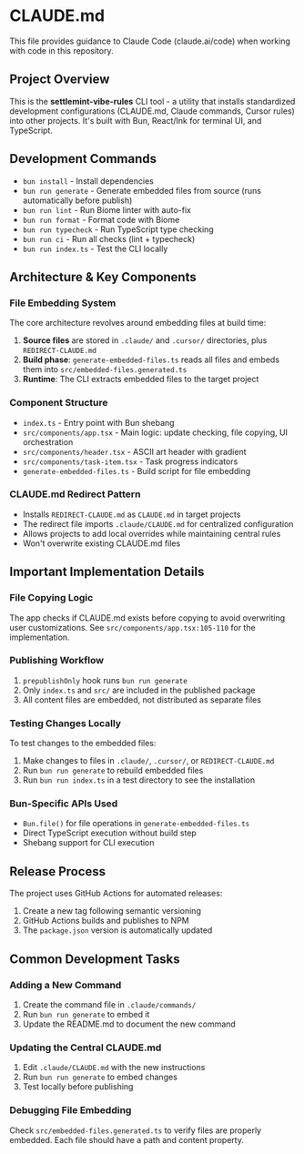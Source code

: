 # CLAUDE.md

This file provides guidance to Claude Code (claude.ai/code) when working with code in this repository.

## Project Overview

This is the **settlemint-vibe-rules** CLI tool - a utility that installs standardized development configurations (CLAUDE.md, Claude commands, Cursor rules) into other projects. It's built with Bun, React/Ink for terminal UI, and TypeScript.

## Development Commands

- `bun install` - Install dependencies
- `bun run generate` - Generate embedded files from source (runs automatically before publish)
- `bun run lint` - Run Biome linter with auto-fix
- `bun run format` - Format code with Biome
- `bun run typecheck` - Run TypeScript type checking
- `bun run ci` - Run all checks (lint + typecheck)
- `bun run index.ts` - Test the CLI locally

## Architecture & Key Components

### File Embedding System

The core architecture revolves around embedding files at build time:

1. **Source files** are stored in `.claude/` and `.cursor/` directories, plus `REDIRECT-CLAUDE.md`
2. **Build phase**: `generate-embedded-files.ts` reads all files and embeds them into `src/embedded-files.generated.ts`
3. **Runtime**: The CLI extracts embedded files to the target project

### Component Structure

- `index.ts` - Entry point with Bun shebang
- `src/components/app.tsx` - Main logic: update checking, file copying, UI orchestration
- `src/components/header.tsx` - ASCII art header with gradient
- `src/components/task-item.tsx` - Task progress indicators
- `generate-embedded-files.ts` - Build script for file embedding

### CLAUDE.md Redirect Pattern

- Installs `REDIRECT-CLAUDE.md` as `CLAUDE.md` in target projects
- The redirect file imports `.claude/CLAUDE.md` for centralized configuration
- Allows projects to add local overrides while maintaining central rules
- Won't overwrite existing CLAUDE.md files

## Important Implementation Details

### File Copying Logic

The app checks if CLAUDE.md exists before copying to avoid overwriting user customizations. See `src/components/app.tsx:105-110` for the implementation.

### Publishing Workflow

1. `prepublishOnly` hook runs `bun run generate`
2. Only `index.ts` and `src/` are included in the published package
3. All content files are embedded, not distributed as separate files

### Testing Changes Locally

To test changes to the embedded files:

1. Make changes to files in `.claude/`, `.cursor/`, or `REDIRECT-CLAUDE.md`
2. Run `bun run generate` to rebuild embedded files
3. Run `bun run index.ts` in a test directory to see the installation

### Bun-Specific APIs Used

- `Bun.file()` for file operations in `generate-embedded-files.ts`
- Direct TypeScript execution without build step
- Shebang support for CLI execution

## Release Process

The project uses GitHub Actions for automated releases:

1. Create a new tag following semantic versioning
2. GitHub Actions builds and publishes to NPM
3. The `package.json` version is automatically updated

## Common Development Tasks

### Adding a New Command

1. Create the command file in `.claude/commands/`
2. Run `bun run generate` to embed it
3. Update the README.md to document the new command

### Updating the Central CLAUDE.md

1. Edit `.claude/CLAUDE.md` with the new instructions
2. Run `bun run generate` to embed changes
3. Test locally before publishing

### Debugging File Embedding

Check `src/embedded-files.generated.ts` to verify files are properly embedded. Each file should have a path and content property.
